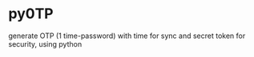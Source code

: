 # py0TP
generate OTP (1 time-password) with time for sync and secret token for security, using python

